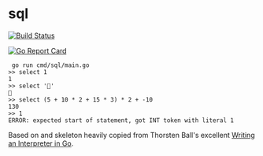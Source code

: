 # sql

<a href="https://github.com/vegarsti/sql/actions"><img src="https://github.com/vegarsti/sql/workflows/test/badge.svg" alt="Build Status"></a>

[![Go Report Card](https://goreportcard.com/badge/github.com/vegarsti/sql)](https://goreportcard.com/report/github.com/vegarsti/sql)

```
 go run cmd/sql/main.go
>> select 1
1
>> select '🤩'
🤩
>> select (5 + 10 * 2 + 15 * 3) * 2 + -10
130
>> 1
ERROR: expected start of statement, got INT token with literal 1
```

Based on and skeleton heavily copied from Thorsten Ball's excellent [Writing an Interpreter in Go](https://interpreterbook.com/).
